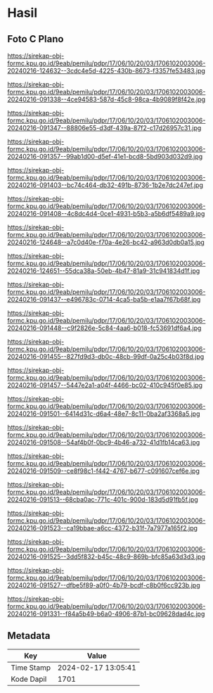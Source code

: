 # Hasil

## Foto C Plano

https://sirekap-obj-formc.kpu.go.id/9eab/pemilu/pdpr/17/06/10/20/03/1706102003006-20240216-124632--3cdc4e5d-4225-430b-8673-f3357fe53483.jpg

https://sirekap-obj-formc.kpu.go.id/9eab/pemilu/pdpr/17/06/10/20/03/1706102003006-20240216-091338--4ce94583-587d-45c8-98ca-4b9089f8f42e.jpg

https://sirekap-obj-formc.kpu.go.id/9eab/pemilu/pdpr/17/06/10/20/03/1706102003006-20240216-091347--88806e55-d3df-439a-87f2-c17d26957c31.jpg

https://sirekap-obj-formc.kpu.go.id/9eab/pemilu/pdpr/17/06/10/20/03/1706102003006-20240216-091357--99ab1d00-d5ef-41e1-bcd8-5bd903d032d9.jpg

https://sirekap-obj-formc.kpu.go.id/9eab/pemilu/pdpr/17/06/10/20/03/1706102003006-20240216-091403--bc74c464-db32-491b-8736-1b2e7dc247ef.jpg

https://sirekap-obj-formc.kpu.go.id/9eab/pemilu/pdpr/17/06/10/20/03/1706102003006-20240216-091408--4c8dc4d4-0ce1-4931-b5b3-a5b6df5489a9.jpg

https://sirekap-obj-formc.kpu.go.id/9eab/pemilu/pdpr/17/06/10/20/03/1706102003006-20240216-124648--a7c0d40e-f70a-4e26-bc42-a963d0db0a15.jpg

https://sirekap-obj-formc.kpu.go.id/9eab/pemilu/pdpr/17/06/10/20/03/1706102003006-20240216-124651--55dca38a-50eb-4b47-81a9-31c941834d1f.jpg

https://sirekap-obj-formc.kpu.go.id/9eab/pemilu/pdpr/17/06/10/20/03/1706102003006-20240216-091437--e496783c-0714-4ca5-ba5b-e1aa7f67b68f.jpg

https://sirekap-obj-formc.kpu.go.id/9eab/pemilu/pdpr/17/06/10/20/03/1706102003006-20240216-091448--c9f2826e-5c84-4aa6-b018-fc53691df6a4.jpg

https://sirekap-obj-formc.kpu.go.id/9eab/pemilu/pdpr/17/06/10/20/03/1706102003006-20240216-091455--827fd9d3-db0c-48cb-99df-0a25c4b03f8d.jpg

https://sirekap-obj-formc.kpu.go.id/9eab/pemilu/pdpr/17/06/10/20/03/1706102003006-20240216-091457--5447e2a1-a04f-4466-bc02-410c945f0e85.jpg

https://sirekap-obj-formc.kpu.go.id/9eab/pemilu/pdpr/17/06/10/20/03/1706102003006-20240216-091501--6414d31c-d6a4-48e7-8c11-0ba2af3368a5.jpg

https://sirekap-obj-formc.kpu.go.id/9eab/pemilu/pdpr/17/06/10/20/03/1706102003006-20240216-091508--54af4b0f-0bc9-4b46-a732-41d1fb14ca63.jpg

https://sirekap-obj-formc.kpu.go.id/9eab/pemilu/pdpr/17/06/10/20/03/1706102003006-20240216-091509--ce8f98c1-f442-4767-b677-c091607cef6e.jpg

https://sirekap-obj-formc.kpu.go.id/9eab/pemilu/pdpr/17/06/10/20/03/1706102003006-20240216-091513--68cba0ac-771c-401c-900d-183d5d91fb5f.jpg

https://sirekap-obj-formc.kpu.go.id/9eab/pemilu/pdpr/17/06/10/20/03/1706102003006-20240216-091523--ca19bbae-a6cc-4372-b31f-7a7977a165f2.jpg

https://sirekap-obj-formc.kpu.go.id/9eab/pemilu/pdpr/17/06/10/20/03/1706102003006-20240216-091525--3dd5f832-b45c-48c9-869b-bfc85a63d3d3.jpg

https://sirekap-obj-formc.kpu.go.id/9eab/pemilu/pdpr/17/06/10/20/03/1706102003006-20240216-091527--dfbe5f89-a0f0-4b79-bcdf-c8b0f6cc923b.jpg

https://sirekap-obj-formc.kpu.go.id/9eab/pemilu/pdpr/17/06/10/20/03/1706102003006-20240216-091331--f84a5b49-b6a0-4906-87b1-bc09628dad4c.jpg


## Metadata

| Key        | Value               |
| ---------- | ------------------- |
| Time Stamp | 2024-02-17 13:05:41 |
| Kode Dapil | 1701                |



